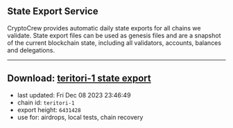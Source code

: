 ## State Export Service
CryptoCrew provides automatic daily state exports for all chains we validate. State export files can be used as genesis files and are a snapshot of the current blockchain state, including all validators, accounts, balances and delegations.

---
**Download: [teritori-1 state export](https://dl.ccvalidators.com/SERVICE/teritori/teritori-1_export_6431428.json)**
---

- last updated: Fri Dec 08 2023 23:46:49
- chain id: `teritori-1`
- export height: `6431428`
- use for: airdrops, local tests, chain recovery
